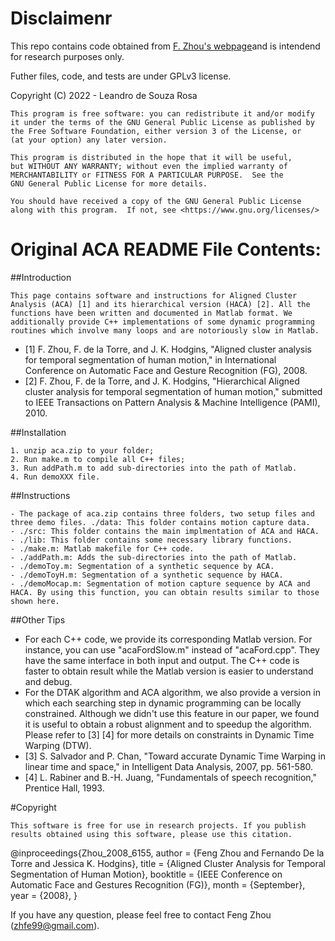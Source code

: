 # Disclaimenr

This repo contains code obtained from [F. Zhou's webpage](http://www.f-zhou.com/tc_more_results.html)and is intendend for research purposes only.

Futher files, code, and tests are under GPLv3 license.

<HACA motion segmentation method and tests.>
    Copyright (C) 2022 - Leandro de Souza Rosa <l.desouzarosa@tudelft.nl>

    This program is free software: you can redistribute it and/or modify
    it under the terms of the GNU General Public License as published by
    the Free Software Foundation, either version 3 of the License, or
    (at your option) any later version.

    This program is distributed in the hope that it will be useful,
    but WITHOUT ANY WARRANTY; without even the implied warranty of
    MERCHANTABILITY or FITNESS FOR A PARTICULAR PURPOSE.  See the
    GNU General Public License for more details.

    You should have received a copy of the GNU General Public License
    along with this program.  If not, see <https://www.gnu.org/licenses/>


# Original ACA README File Contents:

##Introduction

    This page contains software and instructions for Aligned Cluster Analysis (ACA) [1] and its hierarchical version (HACA) [2]. All the functions have been written and documented in Matlab format. We additionally provide C++ implementations of some dynamic programming routines which involve many loops and are notoriously slow in Matlab.

- [1] F. Zhou, F. de la Torre, and J. K. Hodgins, "Aligned cluster analysis for temporal segmentation of human motion," in International Conference on Automatic Face and Gesture Recognition (FG), 2008.
- [2] F. Zhou, F. de la Torre, and J. K. Hodgins, "Hierarchical Aligned cluster analysis for temporal segmentation of human motion," submitted to IEEE Transactions on Pattern Analysis & Machine Intelligence (PAMI), 2010.

##Installation

    1. unzip aca.zip to your folder;
    2. Run make.m to compile all C++ files;
    3. Run addPath.m to add sub-directories into the path of Matlab.
    4. Run demoXXX file.

##Instructions

    - The package of aca.zip contains three folders, two setup files and three demo files. ./data: This folder contains motion capture data.
    - ./src: This folder contains the main implmentation of ACA and HACA.
    - ./lib: This folder contains some necessary library functions.
    - ./make.m: Matlab makefile for C++ code.
    - ./addPath.m: Adds the sub-directories into the path of Matlab.
    - ./demoToy.m: Segmentation of a synthetic sequence by ACA.
    - ./demoToyH.m: Segmentation of a synthetic sequence by HACA.
    - ./demoMocap.m: Segmentation of motion capture sequence by ACA and HACA. By using this function, you can obtain results similar to those shown here.

##Other Tips

- For each C++ code, we provide its corresponding Matlab version. For instance, you can use "acaFordSlow.m" instead of "acaFord.cpp". They have the same interface in both input and output. The C++ code is faster to obtain result while the Matlab version is easier to understand and debug.
- For the DTAK algorithm and ACA algorithm, we also provide a version in which each searching step in dynamic programming can be locally constrained. Although we didn't use this feature in our paper, we found it is useful to obtain a robust alignment and to speedup the algorithm. Please refer to [3] [4] for more details on constraints in Dynamic Time Warping (DTW).
- [3] S. Salvador and P. Chan, "Toward accurate Dynamic Time Warping in linear time and space," in Intelligent Data Analysis, 2007, pp. 561-580.
- [4] L. Rabiner and B.-H. Juang, "Fundamentals of speech recognition," Prentice Hall, 1993.


#Copyright

    This software is free for use in research projects. If you publish results obtained using this software, please use this citation.
@inproceedings{Zhou_2008_6155,
   author    = {Feng Zhou and Fernando De la Torre and Jessica K. Hodgins},
   title     = {Aligned Cluster Analysis for Temporal Segmentation of Human Motion},
   booktitle = {IEEE Conference on Automatic Face and Gestures Recognition (FG)},
   month     = {September},
   year      = {2008},
} 

If you have any question, please feel free to contact Feng Zhou (zhfe99@gmail.com).
